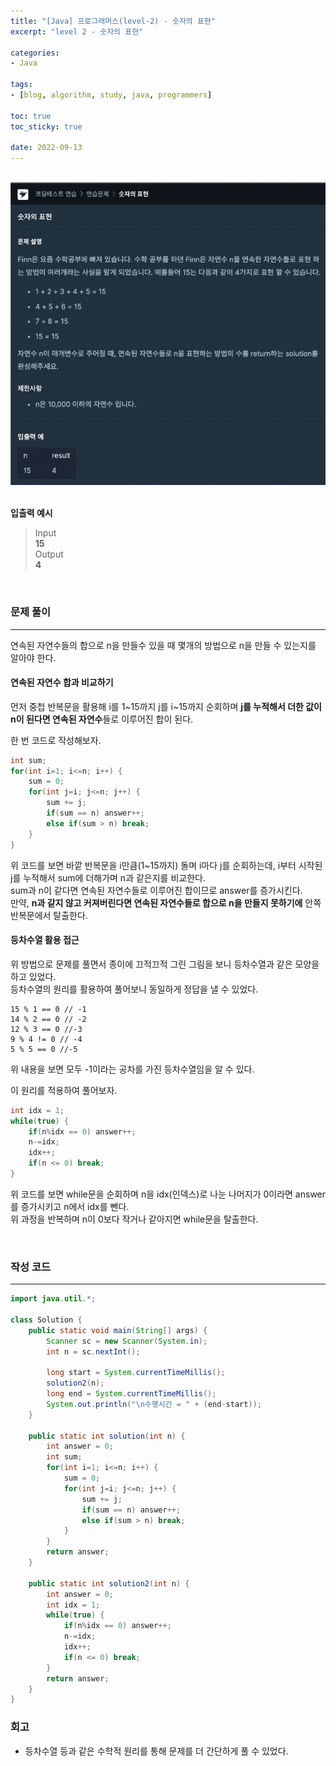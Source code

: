 ```yaml
--- 
title: "[Java] 프로그래머스(level-2) - 숫자의 표현" 
excerpt: "level 2 - 숫자의 표현" 

categories: 
- Java

tags: 
- [blog, algorithm, study, java, programmers]

toc: true
toc_sticky: true

date: 2022-09-13
--- 
```


<br>
<center><img src="/assets/images/programmers/20220913_04.png" width="700"></center>
<br>


**입출력 예시**
> Input <br>
**15** <br>
> Output <br>
**4**


<br>

### 문제 풀이
---
연속된 자연수들의 합으로 n을 만들수 있을 때 몇개의 방법으로 n을 만들 수 있는지를 알아야 한다. <br>

#### 연속된 자연수 합과 비교하기
먼저 중첩 반복문을 활용해 i를 1~15까지 j를 i~15까지 순회하며 **j를 누적해서 더한 값이 n이 된다면 연속된 자연수**들로 이루어진 합이 된다.

한 번 코드로 작성해보자.
```java
int sum;
for(int i=1; i<=n; i++) {
    sum = 0;
    for(int j=i; j<=n; j++) {
        sum += j;
        if(sum == n) answer++;
        else if(sum > n) break;
    }
}
```
위 코드를 보면 바깥 반복문을 i만큼(1~15까지) 돌며 i마다 j를 순회하는데, i부터 시작된 j를 누적해서 sum에 더해가며 n과 같은지를 비교한다. <br>
sum과 n이 같다면 연속된 자연수들로 이루어진 합이므로 answer를 증가시킨다. <br> 
만약, **n과 같지 않고 커져버린다면 연속된 자연수들로 합으로 n을 만들지 못하기에** 안쪽 반복문에서 탈출한다.



#### 등차수열 활용 접근
위 방법으로 문제를 풀면서 종이에 끄적끄적 그린 그림을 보니 등차수열과 같은 모양을 하고 있었다. <br>
등차수열의 원리를 활용하여 풀어보니 동일하게 정답을 낼 수 있었다.

```
15 % 1 == 0 // -1
14 % 2 == 0 // -2
12 % 3 == 0 //-3
9 % 4 != 0 // -4
5 % 5 == 0 //-5
```
위 내용을 보면 모두 -1이라는 공차를 가진 등차수열임을 알 수 있다.

이 원리를 적용하여 풀어보자.
```java
int idx = 1;
while(true) {
    if(n%idx == 0) answer++;
    n-=idx;
    idx++;
    if(n <= 0) break;
}
```
위 코드를 보면 while문을 순회하며 n을 idx(인덱스)로 나눈 나머지가 0이라면 answer를 증가시키고 n에서 idx를 뺀다. <br>
위 과정을 반복하며 n이 0보다 작거나 같아지면 while문을 탈출한다.


<br>

### 작성 코드
---
```java
import java.util.*;

class Solution {
    public static void main(String[] args) {
        Scanner sc = new Scanner(System.in);
        int n = sc.nextInt();

        long start = System.currentTimeMillis();
        solution2(n);
        long end = System.currentTimeMillis();
        System.out.println("\n수행시간 = " + (end-start));
    }

    public static int solution(int n) { 
        int answer = 0;
        int sum;
        for(int i=1; i<=n; i++) {
            sum = 0;
            for(int j=i; j<=n; j++) {
                sum += j;
                if(sum == n) answer++;
                else if(sum > n) break;
            }
        }
        return answer;
    }

    public static int solution2(int n) {
        int answer = 0;
        int idx = 1;
        while(true) {
            if(n%idx == 0) answer++;
            n-=idx;
            idx++;
            if(n <= 0) break;
        }
        return answer;
    }
}
```

### 회고
- 등차수열 등과 같은 수학적 원리를 통해 문제를 더 간단하게 풀 수 있었다.